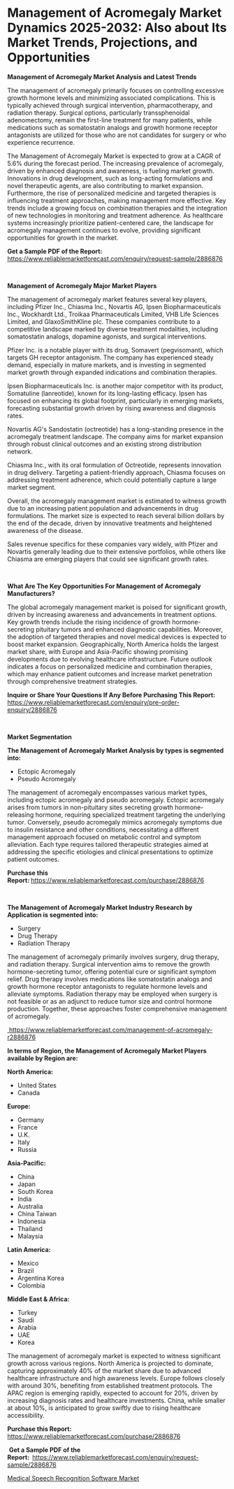 <p><h1>Management of Acromegaly Market Dynamics 2025-2032: Also about Its Market Trends, Projections, and Opportunities</h1></p><p><strong>Management of Acromegaly Market Analysis and Latest Trends</strong></p>
<p><p>The management of acromegaly primarily focuses on controlling excessive growth hormone levels and minimizing associated complications. This is typically achieved through surgical intervention, pharmacotherapy, and radiation therapy. Surgical options, particularly transsphenoidal adenomectomy, remain the first-line treatment for many patients, while medications such as somatostatin analogs and growth hormone receptor antagonists are utilized for those who are not candidates for surgery or who experience recurrence.</p><p>The Management of Acromegaly Market is expected to grow at a CAGR of 5.6% during the forecast period. The increasing prevalence of acromegaly, driven by enhanced diagnosis and awareness, is fueling market growth. Innovations in drug development, such as long-acting formulations and novel therapeutic agents, are also contributing to market expansion. Furthermore, the rise of personalized medicine and targeted therapies is influencing treatment approaches, making management more effective. Key trends include a growing focus on combination therapies and the integration of new technologies in monitoring and treatment adherence. As healthcare systems increasingly prioritize patient-centered care, the landscape for acromegaly management continues to evolve, providing significant opportunities for growth in the market.</p></p>
<p><strong>Get a Sample PDF of the Report:&nbsp;</strong> <a href="https://www.reliablemarketforecast.com/enquiry/request-sample/2886876?utm_campaign=2320&utm_medium=2&utm_source=Github&utm_content=ia&utm_term=13032025&utm_id=management-of-acromegaly">https://www.reliablemarketforecast.com/enquiry/request-sample/2886876</a></p>
<p>&nbsp;</p>
<p><strong>Management of Acromegaly Major Market Players</strong></p>
<p><p>The management of acromegaly market features several key players, including Pfizer Inc., Chiasma Inc., Novartis AG, Ipsen Biopharmaceuticals Inc., Wockhardt Ltd., Troikaa Pharmaceuticals Limited, VHB Life Sciences Limited, and GlaxoSmithKline plc. These companies contribute to a competitive landscape marked by diverse treatment modalities, including somatostatin analogs, dopamine agonists, and surgical interventions.</p><p>Pfizer Inc. is a notable player with its drug, Somavert (pegvisomant), which targets GH receptor antagonism. The company has experienced steady demand, especially in mature markets, and is investing in segmented market growth through expanded indications and combination therapies. </p><p>Ipsen Biopharmaceuticals Inc. is another major competitor with its product, Somatuline (lanreotide), known for its long-lasting efficacy. Ipsen has focused on enhancing its global footprint, particularly in emerging markets, forecasting substantial growth driven by rising awareness and diagnosis rates.</p><p>Novartis AG's Sandostatin (octreotide) has a long-standing presence in the acromegaly treatment landscape. The company aims for market expansion through robust clinical outcomes and an existing strong distribution network. </p><p>Chiasma Inc., with its oral formulation of Octreotide, represents innovation in drug delivery. Targeting a patient-friendly approach, Chiasma focuses on addressing treatment adherence, which could potentially capture a large market segment.</p><p>Overall, the acromegaly management market is estimated to witness growth due to an increasing patient population and advancements in drug formulations. The market size is expected to reach several billion dollars by the end of the decade, driven by innovative treatments and heightened awareness of the disease.</p><p>Sales revenue specifics for these companies vary widely, with Pfizer and Novartis generally leading due to their extensive portfolios, while others like Chiasma are emerging players that could see significant growth rates.</p></p>
<p>&nbsp;</p>
<p><strong>What Are The Key Opportunities For Management of Acromegaly Manufacturers?</strong></p>
<p><p>The global acromegaly management market is poised for significant growth, driven by increasing awareness and advancements in treatment options. Key growth trends include the rising incidence of growth hormone-secreting pituitary tumors and enhanced diagnostic capabilities. Moreover, the adoption of targeted therapies and novel medical devices is expected to boost market expansion. Geographically, North America holds the largest market share, with Europe and Asia-Pacific showing promising developments due to evolving healthcare infrastructure. Future outlook indicates a focus on personalized medicine and combination therapies, which may enhance patient outcomes and increase market penetration through comprehensive treatment strategies.</p></p>
<p><strong>Inquire or Share Your Questions If Any Before Purchasing This Report:</strong> <a href="https://www.reliablemarketforecast.com/enquiry/pre-order-enquiry/2886876?utm_campaign=2320&utm_medium=2&utm_source=Github&utm_content=ia&utm_term=13032025&utm_id=management-of-acromegaly">https://www.reliablemarketforecast.com/enquiry/pre-order-enquiry/2886876</a></p>
<p>&nbsp;</p>
<p><strong>Market Segmentation</strong></p>
<p><strong>The Management of Acromegaly Market Analysis by types is segmented into:</strong></p>
<p><ul><li>Ectopic Acromegaly</li><li>Pseudo Acromegaly</li></ul></p>
<p><p>The management of acromegaly encompasses various market types, including ectopic acromegaly and pseudo acromegaly. Ectopic acromegaly arises from tumors in non-pituitary sites secreting growth hormone-releasing hormone, requiring specialized treatment targeting the underlying tumor. Conversely, pseudo acromegaly mimics acromegaly symptoms due to insulin resistance and other conditions, necessitating a different management approach focused on metabolic control and symptom alleviation. Each type requires tailored therapeutic strategies aimed at addressing the specific etiologies and clinical presentations to optimize patient outcomes.</p></p>
<p><strong>Purchase this Report:&nbsp;</strong><a href="https://www.reliablemarketforecast.com/purchase/2886876?utm_campaign=2320&utm_medium=2&utm_source=Github&utm_content=ia&utm_term=13032025&utm_id=management-of-acromegaly">https://www.reliablemarketforecast.com/purchase/2886876</a></p>
<p>&nbsp;</p>
<p><strong>The Management of Acromegaly Market Industry Research by Application is segmented into:</strong></p>
<p><ul><li>Surgery</li><li>Drug Therapy</li><li>Radiation Therapy</li></ul></p>
<p><p>The management of acromegaly primarily involves surgery, drug therapy, and radiation therapy. Surgical intervention aims to remove the growth hormone-secreting tumor, offering potential cure or significant symptom relief. Drug therapy involves medications like somatostatin analogs and growth hormone receptor antagonists to regulate hormone levels and alleviate symptoms. Radiation therapy may be employed when surgery is not feasible or as an adjunct to reduce tumor size and control hormone production. Together, these approaches foster comprehensive management of acromegaly.</p></p>
<p><a href="https://www.reliablemarketforecast.com/management-of-acromegaly-r2886876?utm_campaign=2320&utm_medium=2&utm_source=Github&utm_content=ia&utm_term=13032025&utm_id=management-of-acromegaly">&nbsp;https://www.reliablemarketforecast.com/management-of-acromegaly-r2886876</a></p>
<p><strong>In terms of Region, the Management of Acromegaly Market Players available by Region are:</strong></p>
<p>
    <p> <strong> North America: </strong>
        <ul>
            <li>United States</li>
            <li>Canada</li>
        </ul>
        </p> 
    <p> <strong> Europe: </strong>
        <ul>
            <li>Germany</li>
            <li>France</li>
            <li>U.K.</li>
            <li>Italy</li>
            <li>Russia</li>
        </ul>
        </p> 
    <p> <strong> Asia-Pacific: </strong>
        <ul>
            <li>China</li>
            <li>Japan</li>
            <li>South Korea</li>
            <li>India</li>
            <li>Australia</li>
            <li>China Taiwan</li>
            <li>Indonesia</li>
            <li>Thailand</li>
            <li>Malaysia</li>
        </ul>
        </p> 
    <p> <strong> Latin America: </strong>
        <ul>
            <li>Mexico</li>
            <li>Brazil</li>
            <li>Argentina Korea</li>
            <li>Colombia</li>
        </ul>
        </p> 
    <p> <strong> Middle East & Africa: </strong>
        <ul>
            <li>Turkey</li>
            <li>Saudi</li>
            <li>Arabia</li>
            <li>UAE</li>
            <li>Korea</li>
        </ul>
    </p>
    </p>
<p><p>The management of acromegaly market is expected to witness significant growth across various regions. North America is projected to dominate, capturing approximately 40% of the market share due to advanced healthcare infrastructure and high awareness levels. Europe follows closely with around 30%, benefiting from established treatment protocols. The APAC region is emerging rapidly, expected to account for 20%, driven by increasing diagnosis rates and healthcare investments. China, while smaller at about 10%, is anticipated to grow swiftly due to rising healthcare accessibility.</p></p>
<p><strong>Purchase this Report: </strong><a href="https://www.reliablemarketforecast.com/purchase/2886876?utm_campaign=2320&utm_medium=2&utm_source=Github&utm_content=ia&utm_term=13032025&utm_id=management-of-acromegaly">https://www.reliablemarketforecast.com/purchase/2886876</a></p>
<p>&nbsp;<strong>Get a Sample PDF of the Report:&nbsp;&nbsp;</strong><a href="https://www.reliablemarketforecast.com/enquiry/request-sample/2886876?utm_campaign=2320&utm_medium=2&utm_source=Github&utm_content=ia&utm_term=13032025&utm_id=management-of-acromegaly">https://www.reliablemarketforecast.com/enquiry/request-sample/2886876</a></p>
<p><strong></strong></p>
<p><p><a href="https://github.com/AngelaWalsh696/Market-Research-Report-List-1/blob/main/medical-speech-recognition-software-market.md?utm_campaign=2320&utm_medium=2&utm_source=Github&utm_content=ia&utm_term=13032025&utm_id=management-of-acromegaly">Medical Speech Recognition Software Market</a></p></p>